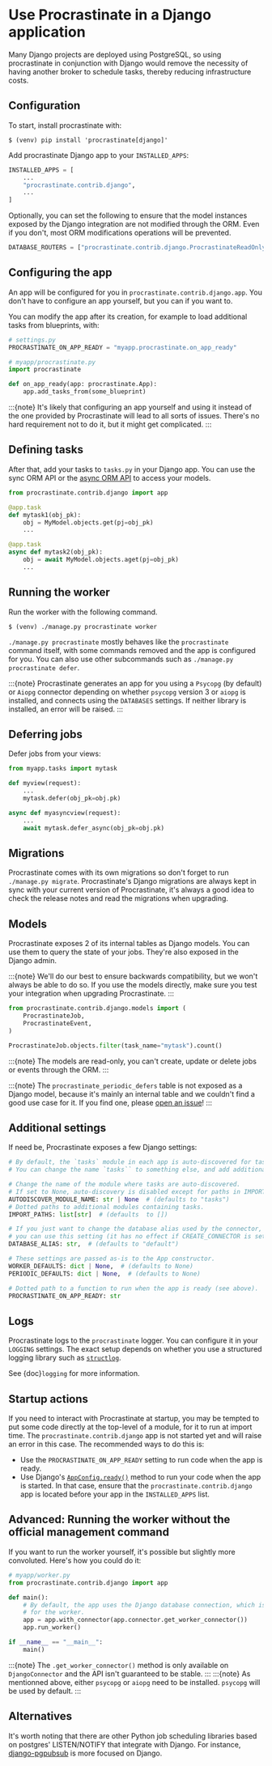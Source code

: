 # Use Procrastinate in a Django application

Many Django projects are deployed using PostgreSQL, so using procrastinate in
conjunction with Django would remove the necessity of having another broker to
schedule tasks, thereby reducing infrastructure costs.

## Configuration

To start, install procrastinate with:

```console
$ (venv) pip install 'procrastinate[django]'
```

Add procrastinate Django app to your `INSTALLED_APPS`:

```python
INSTALLED_APPS = [
    ...
    "procrastinate.contrib.django",
    ...
]
```
Optionally, you can set the following to ensure that the model instances exposed by
the Django integration are not modified through the ORM. Even if you don't,
most ORM modifications operations will be prevented.

```python
DATABASE_ROUTERS = ["procrastinate.contrib.django.ProcrastinateReadOnlyRouter", ...]
```

## Configuring the app

An app will be configured for you in `procrastinate.contrib.django.app`.
You don't have to configure an app yourself, but you can if you want to.

You can modify the app after its creation, for example to load additional tasks from
blueprints, with:

```python
# settings.py
PROCRASTINATE_ON_APP_READY = "myapp.procrastinate.on_app_ready"
```
```python
# myapp/procrastinate.py
import procrastinate

def on_app_ready(app: procrastinate.App):
    app.add_tasks_from(some_blueprint)
```

:::{note}
It's likely that configuring an app yourself and using it instead of the
one provided by Procrastinate will lead to all sorts of issues.
There's no hard requirement not to do it, but it might get complicated.
:::

## Defining tasks

After that, add your tasks to `tasks.py` in your Django app.
You can use the sync ORM API or the [async ORM API] to access your models.

```python
from procrastinate.contrib.django import app

@app.task
def mytask1(obj_pk):
    obj = MyModel.objects.get(pj=obj_pk)
    ...

@app.task
async def mytask2(obj_pk):
    obj = await MyModel.objects.aget(pj=obj_pk)
    ...
```

## Running the worker

Run the worker with the following command.
```console
$ (venv) ./manage.py procrastinate worker
```

`./manage.py procrastinate` mostly behaves like the `procrastinate` command
itself, with some commands removed and the app is configured for you.
You can also use other subcommands such as `./manage.py procrastinate defer`.

:::{note}
Procrastinate generates an app for you using a `Psycopg` (by default) or
`Aiopg` connector depending on whether `psycopg` version 3 or `aiopg` is
installed, and connects using the `DATABASES` settings. If neither library is
installed, an error will be raised.
:::

## Deferring jobs

Defer jobs from your views:
```python
from myapp.tasks import mytask

def myview(request):
    ...
    mytask.defer(obj_pk=obj.pk)

async def myasyncview(request):
    ...
    await mytask.defer_async(obj_pk=obj.pk)
```

## Migrations

Procrastinate comes with its own migrations so don't forget to run
`./manage.py migrate`. Procrastinate's Django migrations are always kept
in sync with your current version of Procrastinate, it's always a good idea
to check the release notes and read the migrations when upgrading.

## Models

Procrastinate exposes 2 of its internal tables as Django models. You can use
them to query the state of your jobs. They're also exposed in the Django admin.

:::{note}
We'll do our best to ensure backwards compatibility, but we won't always be
able to do so. If you use the models directly, make sure you test your
integration when upgrading Procrastinate.
:::

```python
from procrastinate.contrib.django.models import (
    ProcrastinateJob,
    ProcrastinateEvent,
)

ProcrastinateJob.objects.filter(task_name="mytask").count()
```

:::{note}
The models are read-only, you can't create, update or delete jobs or events
through the ORM.
:::

:::{note}
The `procrastinate_periodic_defers` table is not exposed as a Django model,
because it's mainly an internal table and we couldn't find a good use case
for it. If you find one, please [open an issue]!
:::

## Additional settings

If need be, Procrastinate exposes a few Django settings:

```python
# By default, the `tasks` module in each app is auto-discovered for tasks.
# You can change the name `tasks`` to something else, and add additional paths.

# Change the name of the module where tasks are auto-discovered.
# If set to None, auto-discovery is disabled except for paths in IMPORT_PATHS.
AUTODISCOVER_MODULE_NAME: str | None  # (defaults to "tasks")
# Dotted paths to additional modules containing tasks.
IMPORT_PATHS: list[str]  # (defaults  to [])

# If you just want to change the database alias used by the connector,
# you can use this setting (it has no effect if CREATE_CONNECTOR is set)
DATABASE_ALIAS: str,  # (defaults to "default")

# These settings are passed as-is to the App constructor.
WORKER_DEFAULTS: dict | None,  # (defaults to None)
PERIODIC_DEFAULTS: dict | None,  # (defaults to None)

# Dotted path to a function to run when the app is ready (see above).
PROCRASTINATE_ON_APP_READY: str
```

## Logs

Procrastinate logs to the `procrastinate` logger. You can configure it
in your `LOGGING` settings. The exact setup depends on whether you use
a structured logging library such as [`structlog`].

See {doc}`logging` for more information.

## Startup actions

If you need to interact with Procrastinate at startup, you may be tempted to
put some code directly at the top-level of a module, for it to run at import
time. The `procrastinate.contrib.django` app is not started yet and will
raise an error in this case. The recommended ways to do this is:

- Use the `PROCRASTINATE_ON_APP_READY` setting to run code when the app is
  ready.
- Use Django's [`AppConfig.ready()`] method to run your code when the app is
  started. In that case, ensure that the `procrastinate.contrib.django` app
  is located before your app in the `INSTALLED_APPS` list.

## Advanced: Running the worker without the official management command
If you want to run the worker yourself, it's possible but slightly more convoluted.
Here's how you could do it:
```python
# myapp/worker.py
from procrastinate.contrib.django import app

def main():
    # By default, the app uses the Django database connection, which is unsuitable
    # for the worker.
    app = app.with_connector(app.connector.get_worker_connector())
    app.run_worker()

if __name__ == "__main__":
    main()
```
:::{note}
The `.get_worker_connector()` method is only available on `DjangoConnector`
and the API isn't guaranteed to be stable.
:::
:::{note}
As mentionned above, either `psycopg` or `aiopg` need to be installed.
`psycopg` will be used by default.
:::

## Alternatives

It's worth noting that there are other Python job scheduling libraries based on
postgres' LISTEN/NOTIFY that integrate with Django. For instance,
[django-pgpubsub] is more focused on Django.

[django-pgpubsub]: https://readthedocs.org/projects/django-pgpubsub/
[async orm api]: https://docs.djangoproject.com/en/4.2/topics/async/#queries-the-orm
[contribute]: https://github.com/procrastinate-org/procrastinate/blob/main/CONTRIBUTING.md
[pending issues]: https://github.com/procrastinate-org/procrastinate/issues?q=is%3Aissue+is%3Aopen+django
[open an issue]: https://github.com/procrastinate-org/procrastinate/issues
[this talk at djangocon 2019]: https://www.youtube.com/watch?v=_DIlE-yc9ZQ
[`AppConfig.ready()`]: https://docs.djangoproject.com/en/5.0/ref/applications/#django.apps.AppConfig.ready
[`structlog`]: https://www.structlog.org/en/stable/
